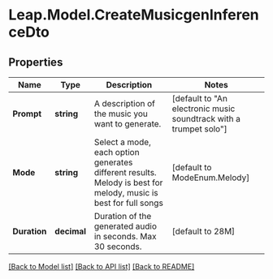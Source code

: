# Leap.Model.CreateMusicgenInferenceDto

## Properties

Name | Type | Description | Notes
------------ | ------------- | ------------- | -------------
**Prompt** | **string** | A description of the music you want to generate. | [default to "An electronic music soundtrack with a trumpet solo"]
**Mode** | **string** | Select a mode, each option generates different results. Melody is best for melody, music is best for full songs | [default to ModeEnum.Melody]
**Duration** | **decimal** | Duration of the generated audio in seconds. Max 30 seconds. | [default to 28M]

[[Back to Model list]](../README.md#documentation-for-models) [[Back to API list]](../README.md#documentation-for-api-endpoints) [[Back to README]](../README.md)

